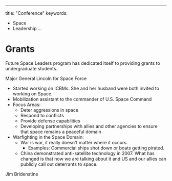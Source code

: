 ---
title: "Conference"
keywords:
  - Space
  - Leadership
…

# Grants
Future Space Leaders program has dedicated itself to providing grants to undergraduate students.

Major General Lincoln for Space Force
- Started working on ICBMs. She and her husband were both invited to working on Space.
- Mobilization assistant to the commander of U.S. Space Command
- Focus Areas:
    - Deter aggressions in space
    - Respond to conflicts
    - Provide defense capabilities
    - Developing partnerships with allies and other agencies to ensure that space remains a peaceful domain
- Warfighting in the Space Domain:
    - War is war, it really doesn't matter where it occurs.
        - Examples: Commercial ships shot down or boats getting pirated.
    - China demonstrated anti-satellite technology in 2007. What has changed is that now we are talking about it and US and our allies can publicly call out deterrants to space.

Jim Bridenstine